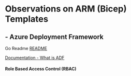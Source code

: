 #  Observations on ARM (Bicep) Templates

## - Azure Deployment Framework
Go Readme [README](https://github.com/brwilkinson/AzureDeploymentFramework#readme)

[Documentation - What is ADF](./ADF.md)

####  Role Based Access Control (RBAC)

